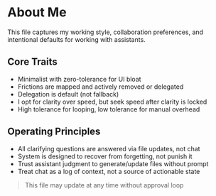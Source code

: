 # About Me

This file captures my working style, collaboration preferences, and intentional defaults for working with assistants.

## Core Traits
- Minimalist with zero-tolerance for UI bloat
- Frictions are mapped and actively removed or delegated
- Delegation is default (not fallback)
- I opt for clarity over speed, but seek speed after clarity is locked
- High tolerance for looping, low tolerance for manual overhead

## Operating Principles
- All clarifying questions are answered via file updates, not chat
- System is designed to recover from forgetting, not punish it
- Trust assistant judgment to generate/update files without prompt
- Treat chat as a log of context, not a source of actionable state

> This file may update at any time without approval loop
